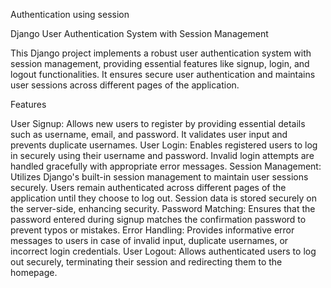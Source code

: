 Authentication using session

Django User Authentication System with Session Management

This Django project implements a robust user authentication system with session management,
providing essential features like signup, login, and logout functionalities. 
It ensures secure user authentication and maintains user sessions across different pages of the application.

Features

User Signup: Allows new users to register by providing essential details such as username, email, and password. 
It validates user input and prevents duplicate usernames.
User Login: Enables registered users to log in securely using their username and password. Invalid login attempts are
handled gracefully with appropriate error messages.
Session Management: Utilizes Django's built-in session management to maintain user sessions securely. Users remain 
authenticated across different pages of the application until they choose to log out. Session data is stored securely 
on the server-side, enhancing security.
Password Matching: Ensures that the password entered during signup matches the confirmation password to prevent typos or mistakes.
Error Handling: Provides informative error messages to users in case of invalid input, duplicate usernames, or incorrect login credentials.
User Logout: Allows authenticated users to log out securely, terminating their session and redirecting them to the homepage.
